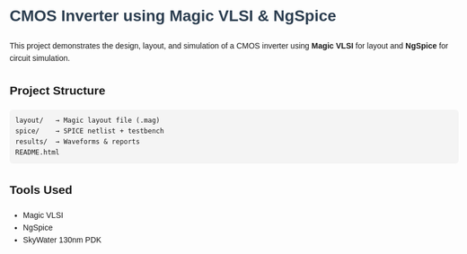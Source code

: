 <!doctype html>
<html lang="en">
<head>
  <meta charset="utf-8">
  <title>CMOS Inverter - Magic VLSI & NgSpice</title>
  <style>
    body { font-family: Arial, sans-serif; line-height: 1.6; margin: 20px; max-width: 800px; }
    h1 { color: #2c3e50; }
    pre { background: #f4f4f4; padding: 10px; border-radius: 6px; }
  </style>
</head>
<body>
  <h1>CMOS Inverter using Magic VLSI & NgSpice</h1>
  <p>This project demonstrates the design, layout, and simulation of a CMOS inverter using 
     <b>Magic VLSI</b> for layout and <b>NgSpice</b> for circuit simulation.</p>

  <h2>Project Structure</h2>
  <pre><code>layout/   → Magic layout file (.mag)
spice/    → SPICE netlist + testbench
results/  → Waveforms & reports
README.html</code></pre>

  <h2>Tools Used</h2>
  <ul>
    <li>Magic VLSI</li>
    <li>NgSpice</li>
    <li>SkyWater 130nm PDK</li>
  </ul>
</body>
</html>
